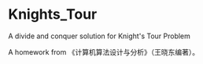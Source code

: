 Knights_Tour
============

A divide and conquer solution for Knight's Tour Problem

A homework from 《计算机算法设计与分析》（王晓东编著）。
